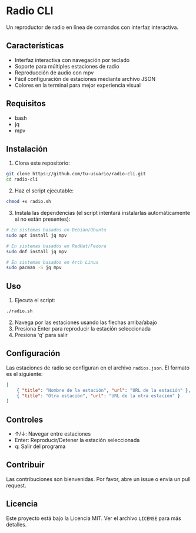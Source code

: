 # Radio CLI

Un reproductor de radio en línea de comandos con interfaz interactiva.

## Características

- Interfaz interactiva con navegación por teclado
- Soporte para múltiples estaciones de radio
- Reproducción de audio con mpv
- Fácil configuración de estaciones mediante archivo JSON
- Colores en la terminal para mejor experiencia visual

## Requisitos

- bash
- jq
- mpv

## Instalación

1. Clona este repositorio:
```bash
git clone https://github.com/tu-usuario/radio-cli.git
cd radio-cli
```

2. Haz el script ejecutable:
```bash
chmod +x radio.sh
```

3. Instala las dependencias (el script intentará instalarlas automáticamente si no están presentes):
```bash
# En sistemas basados en Debian/Ubuntu
sudo apt install jq mpv

# En sistemas basados en RedHat/Fedora
sudo dnf install jq mpv

# En sistemas basados en Arch Linux
sudo pacman -S jq mpv
```

## Uso

1. Ejecuta el script:
```bash
./radio.sh
```

2. Navega por las estaciones usando las flechas arriba/abajo
3. Presiona Enter para reproducir la estación seleccionada
4. Presiona 'q' para salir

## Configuración

Las estaciones de radio se configuran en el archivo `radios.json`. El formato es el siguiente:

```json
[
    { "title": "Nombre de la estación", "url": "URL de la estación" },
    { "title": "Otra estación", "url": "URL de la otra estación" }
]
```

## Controles

- ↑/↓: Navegar entre estaciones
- Enter: Reproducir/Detener la estación seleccionada
- q: Salir del programa

## Contribuir

Las contribuciones son bienvenidas. Por favor, abre un issue o envía un pull request.

## Licencia

Este proyecto está bajo la Licencia MIT. Ver el archivo `LICENSE` para más detalles.